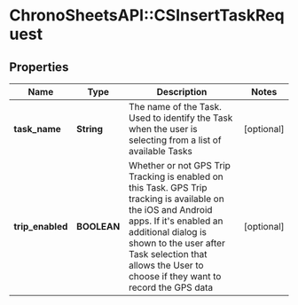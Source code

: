 # ChronoSheetsAPI::CSInsertTaskRequest

## Properties
Name | Type | Description | Notes
------------ | ------------- | ------------- | -------------
**task_name** | **String** | The name of the Task.  Used to identify the Task when the user is selecting from a list of available Tasks | [optional] 
**trip_enabled** | **BOOLEAN** | Whether or not GPS Trip Tracking is enabled on this Task.  GPS Trip tracking is available on the iOS and Android apps.  If it&#39;s enabled an additional dialog is shown to the user after Task selection that allows the User to choose if they want to record the GPS data | [optional] 


